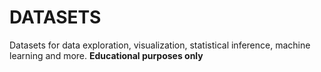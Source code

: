 # DATASETS
Datasets for data exploration, visualization, statistical inference, machine learning and more.
**Educational purposes only**
